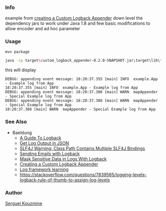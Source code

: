 ### Info

example from [creating a Custom Logback Appender](https://www.baeldung.com/custom-logback-appender) down level the dependency jars to work under Java 1.8 and few basic modifications to allow encoder and ad hoc parameter

### Usage
```sh
mvn package
```
```sh
java -cp target\custom_logback_appender-0.2.0-SNAPSHOT.jar;target\lib\* example.App
```
this will display
```text
DEBUG: appending event message: 18:20:37.355 [main] INFO  example.App - Example log from App
18:20:37.355 [main] INFO  example.App - Example log from App
DEBUG: appending event message: 18:20:37.388 [main] WARN  mapAppender - Special Example log from App
DEBUG: appending event message: 18:20:37.388 [main] WARN  mapAppender - Special Example log from App
18:20:37.388 [main] WARN  mapAppender - Special Example log from App
```
### See Also

  * Baeldung
    + [A Guide To Logback](https://www.baeldung.com/logback)
    + [Get Log Output in JSON](https://www.baeldung.com/java-log-json-output)
    + [SLF4J Warning: Class Path Contains Multiple SLF4J Bindings](https://www.baeldung.com/slf4j-classpath-multiple-bindings)
    + [Sending Emails with Logback](https://www.baeldung.com/logback-send-email)
    + [Mask Sensitive Data in Logs With Logback](https://www.baeldung.com/logback-mask-sensitive-data)
    + [Creating a Custom Logback Appender](https://www.baeldung.com/custom-logback-appender)
    * [Log framework learning](https://github.com/rookiesnewbie/logback)
    * https://stackoverflow.com/questions/7839565/logging-levels-logback-rule-of-thumb-to-assign-log-levels

### Author
[Serguei Kouzmine](kouzmine_serguei@yahoo.com)
